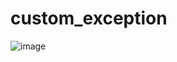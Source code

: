 # custom_exception

![image](https://user-images.githubusercontent.com/46570973/177172182-f4deeabf-8d5d-4595-8a97-b6139ba1ddcb.png)
